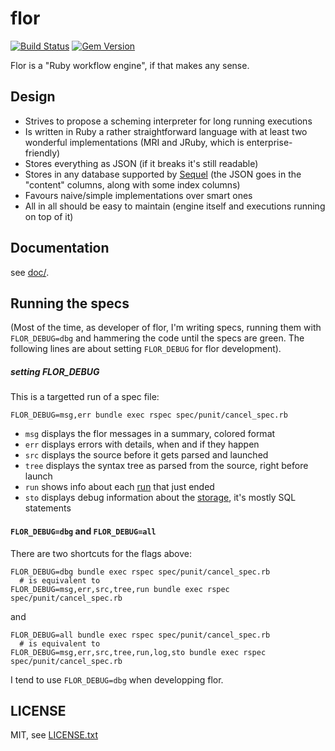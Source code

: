 
# flor

[![Build Status](https://secure.travis-ci.org/floraison/flor.svg)](http://travis-ci.org/floraison/flor)
[![Gem Version](https://badge.fury.io/rb/flor.svg)](http://badge.fury.io/rb/flor)

Flor is a "Ruby workflow engine", if that makes any sense.

## Design

* Strives to propose a scheming interpreter for long running executions
* Is written in Ruby a rather straightforward language with at least two
  wonderful implementations (MRI and JRuby, which is enterprise-friendly)
* Stores everything as JSON (if it breaks it's still readable)
* Stores in any database supported by [Sequel](http://sequel.jeremyevans.net/)
  (the JSON goes in the "content" columns, along with some index columns)
* Favours naive/simple implementations over smart ones
* All in all should be easy to maintain (engine itself and executions running
  on top of it)

## Documentation

see [doc/](doc/).

## Running the specs

(Most of the time, as developer of flor, I'm writing specs, running them with `FLOR_DEBUG=dbg` and hammering the code until the specs are green. The following lines are about setting `FLOR_DEBUG` for flor development).

##### setting FLOR_DEBUG

This is a targetted run of a spec file:
```
FLOR_DEBUG=msg,err bundle exec rspec spec/punit/cancel_spec.rb
```

* `msg` displays the flor messages in a summary, colored format
* `err` displays errors with details, when and if they happen
* `src` displays the source before it gets parsed and launched
* `tree` displays the syntax tree as parsed from the source, right before launch
* `run` shows info about each [run](doc/glossary.md#run) that just ended
* `sto` displays debug information about the [storage](doc/glossary.md#storage), it's mostly SQL statements

#### `FLOR_DEBUG=dbg` and `FLOR_DEBUG=all`

There are two shortcuts for the flags above:
```
FLOR_DEBUG=dbg bundle exec rspec spec/punit/cancel_spec.rb
  # is equivalent to
FLOR_DEBUG=msg,err,src,tree,run bundle exec rspec spec/punit/cancel_spec.rb
```
and
```
FLOR_DEBUG=all bundle exec rspec spec/punit/cancel_spec.rb
  # is equivalent to
FLOR_DEBUG=msg,err,src,tree,run,log,sto bundle exec rspec spec/punit/cancel_spec.rb
```

I tend to use `FLOR_DEBUG=dbg` when developping flor.


## LICENSE

MIT, see [LICENSE.txt](LICENSE.txt)

